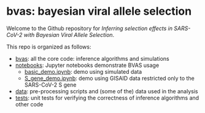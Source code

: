 # bvas: bayesian viral allele selection 

Welcome to the Github repository for *Inferring selection effects in SARS-CoV-2 with Bayesian Viral Allele Selection*.

This repo is organized as follows:
 - [bvas](bvas/): all the core code: inference algorithms and simulations
 - [notebooks](notebooks/): Jupyter notebooks demonstrate BVAS usage
   - [basic_demo.ipynb](notebooks/basic_demo.ipynb): demo using simulated data 
   - [S_gene_demo.ipynb](notebooks/S_gene_demo.ipynb): demo using GISAID data restricted only to the SARS-CoV-2 S gene
 - [data](data/): pre-processing scripts and (some of the) data used in the analysis
 - [tests](tessts/): unit tests for verifying the correctness of inference algorithms and other code
